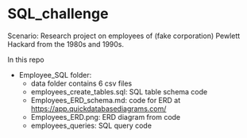 # SQL_challenge
Scenario: Research project on employees of (fake corporation) Pewlett Hackard from the 1980s and 1990s.

In this repo
* Employee_SQL folder:
	* data folder contains 6 csv files
	* employees_create_tables.sql: SQL table schema code
	* Employees_ERD_schema.md: code for ERD at https://app.quickdatabasediagrams.com/
	* Employees_ERD.png: ERD diagram from code
	* employees_queries: SQL query code